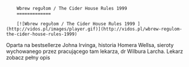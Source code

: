 
        Wbrew regułom / The Cider House Rules 1999 
        =============
        
        [![Wbrew regułom / The Cider House Rules 1999 ](http://vidos.pl/images/player.gif)](http://vidos.pl/wbrew-regulom-the-cider-house-rules-1999)
        
        
 Oparta na bestsellerze Johna Irvinga, historia Homera Wellsa, sieroty wychowanego przez pracującego tam lekarza, dr Wilbura Larcha. Lekarz zobacz pełny opis
    